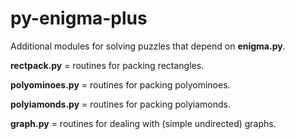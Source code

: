 # py-enigma-plus

Additional modules for solving puzzles that depend on **enigma.py**.

**rectpack.py** = routines for packing rectangles.

**polyominoes.py** = routines for packing polyominoes.

**polyiamonds.py** = routines for packing polyiamonds.

**graph.py** = routines for dealing with (simple undirected) graphs.


